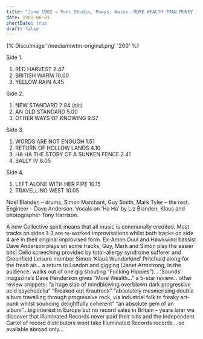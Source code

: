 ```yaml
---
title: "June 1982 – Foel Studio, Powys, Wales. MORE WEALTH THAN MONEY Illuminated Records JAMS 23"
date: 1982-06-01
shortDate: true
draft: false
---
```


{% DiscoImage '/media/mwtm-original.png' '200' %}

Side 1.

1. RED HARVEST 2.47
1. BRITISH WARM 10.00
1. YELLOW RAIN 4.45

Side 2.

1. NEW STANDARD 2.84 (sic)
1. AN OLD STANDARD 5.00
1. OTHER WAYS OF KNOWING 9.57

Side 3.

1. WORDS ARE NOT ENOUGH 1.51
1. RETURN OF HOLLOW LANDS 4.10
1. HA HA THE STORY OF A SUNKEN FENCE 2.41
1. SALLY IV 8.05

Side 4.

1. LEFT ALONE WITH HER PIPE 10.15
1. TRAVELLING WEST 10.05

Noel Blanden – drums, Simon Marchant, Guy Smith, Mark Tyler – the rest. Engineer – Dave Anderson. Vocals on ‘Ha Ha’ by Liz Blanden, Klaus and photographer Tony Harrison.

A new Collective spirit means that all music is communally credited. Most tracks on sides 1-3 are re-worked improvisations whilst both tracks on side 4 are in their original improvised form. Ex-Amon Duul and Hawkwind bassist Dave Anderson plays on some tracks, Guy, Mark and Simon play the easier bits! Cello screeching provided by total-allergy syndrome sufferer and Greenfield Leisure member Simon ‘Klaus Wunderkind’ Pritchard along for the fresh air… a return to London and gigging (Janet Armstrong, in the audience, walks out of one gig shouting “Fucking Hippies”)… ‘Sounds’ magazine’s Dave Henderson gives “More Wealth…” a 5-star review… other review snippets: “a huge slab of mindblowing overblown dark progressive acid psychedelia” “Freaked out Krautrock” “absolutely mesmerising double album travelling through progressive rock, via industrial folk to freaky art-punk whilst sounding delightfully coherent” “an absolute gem of an album”…big interest in Europe but no record sales in Britain – years later we discover that Illuminated Records never paid their bills and the Independent Cartel of record distributors wont take Illuminated Records records… so available abroad only…
